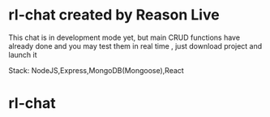# rl-chat created by Reason Live
This chat is in development mode yet, but main CRUD functions have already done
and you may test them in real time , just download project and launch it

Stack: NodeJS,Express,MongoDB(Mongoose),React
# rl-chat
